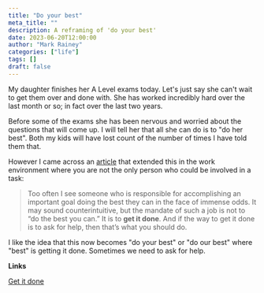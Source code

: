 ```yaml
---
title: "Do your best"
meta_title: ""
description: A reframing of 'do your best'
date: 2023-06-20T12:00:00
author: "Mark Rainey"
categories: ["life"]
tags: []
draft: false
---
```


My daughter finishes her A Level exams today. Let's just say she can't wait to get them over and done with. She has worked incredibly hard over the last month or so; in fact over the last two years.


Before some of the exams she has been nervous and worried about the questions that will come up. I will tell her that all she can do is to "do her best". Both my kids will have lost count of the number of times I have told them that.

However I came across an [article](https://boz.com/articles/get-it-done) that extended this in the work environment where you are not the only person who could be involved in a task:

> Too often I see someone who is responsible for accomplishing an important goal doing the best they can in the face of immense odds. It may sound counterintuitive, but the mandate of such a job is not to “do the best you can.” It is to **get it done**. And if the way to get it done is to ask for help, then that’s what you should do.

I like the idea that this now becomes "do your best" or "do our best" where "best" is getting it done. Sometimes we need to ask for help.

__Links__

[Get it done](https://boz.com/articles/get-it-done)

